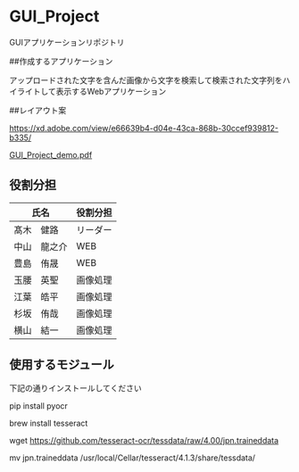 # GUI_Project
GUIアプリケーションリポジトリ

##作成するアプリケーション

アップロードされた文字を含んだ画像から文字を検索して検索された文字列をハイライトして表示するWebアプリケーション

##レイアウト案

https://xd.adobe.com/view/e66639b4-d04e-43ca-868b-30ccef939812-b335/

[GUI_Project_demo.pdf](https://github.com/2021AIT-OOP2-G12/GUI_Project/files/7767050/GUI_Project_demo.pdf)

## 役割分担

| 氏名           | 役割分担   |
| -------------- | ----------- |
| 髙木　健路     | リーダー      |
| 中山　龍之介     | WEB      |
| 豊島　侑晟     | WEB      |
| 玉腰　英聖     | 画像処理      |
| 江葉　皓平     | 画像処理      |
| 杉坂　侑哉     | 画像処理      |
| 横山　結一     | 画像処理      |


## 使用するモジュール

下記の通りインストールしてください

pip install pyocr

brew install tesseract

wget https://github.com/tesseract-ocr/tessdata/raw/4.00/jpn.traineddata

mv jpn.traineddata /usr/local/Cellar/tesseract/4.1.3/share/tessdata/

